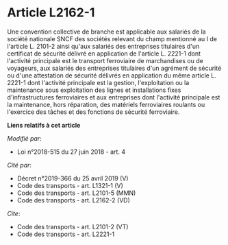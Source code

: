 # Article L2162-1

Une convention collective de branche est applicable aux salariés de la société nationale SNCF des sociétés relevant du champ
mentionné au I de l'article L. 2101-2 ainsi qu'aux salariés des entreprises titulaires d'un certificat de sécurité délivré en
application de l'article L. 2221-1 dont l'activité principale est le transport ferroviaire de marchandises ou de voyageurs,
aux salariés des entreprises titulaires d'un agrément de sécurité ou d'une attestation de sécurité délivrés en application du
même article L. 2221-1 dont l'activité principale est la gestion, l'exploitation ou la maintenance sous exploitation des
lignes et installations fixes d'infrastructures ferroviaires et aux entreprises dont l'activité principale est la
maintenance, hors réparation, des matériels ferroviaires roulants ou l'exercice des tâches et des fonctions de sécurité
ferroviaire.

**Liens relatifs à cet article**

_Modifié par_:

  - Loi n°2018-515 du 27 juin 2018 - art. 4

_Cité par_:

  - Décret n°2019-366 du 25 avril 2019 (V)
  - Code des transports - art. L1321-1 (V)
  - Code des transports - art. L2101-5 (MMN)
  - Code des transports - art. L2162-2 (VD)

_Cite_:

  - Code des transports - art. L2101-2 (VT)
  - Code des transports - art. L2221-1
